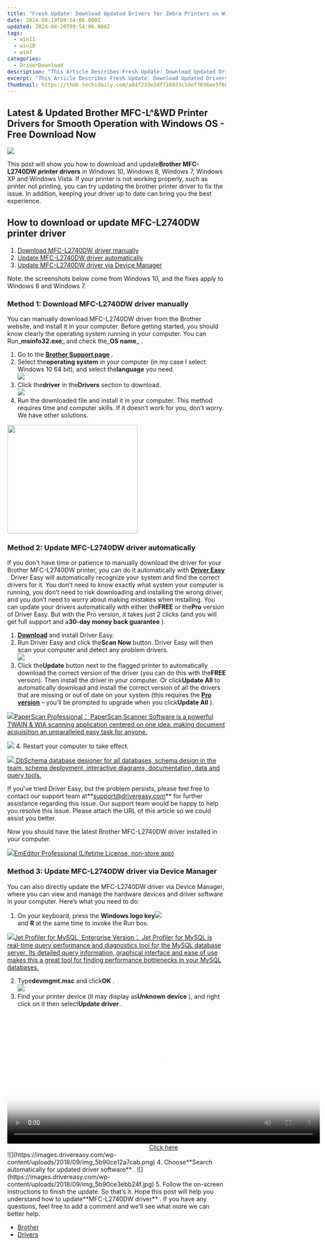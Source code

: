 ```yaml
---
title: "Fresh Update: Download Updated Drivers for Zebra Printers on Windows Systems"
date: 2024-08-19T09:54:06.000Z
updated: 2024-08-20T09:54:06.000Z
tags:
  - win11
  - win10
  - win7
categories:
  - DriverDownload
description: "This Article Describes Fresh Update: Download Updated Drivers for Zebra Printers on Windows Systems"
excerpt: "This Article Describes Fresh Update: Download Updated Drivers for Zebra Printers on Windows Systems"
thumbnail: https://thmb.techidaily.com/a84f233e2df716933c1def7036ee5f60e5a298fe75b79753bbc6bfd2f6d9a6e5.jpg
---
```


## Latest & Updated Brother MFC-L^&WD Printer Drivers for Smooth Operation with Windows OS - Free Download Now

![](https://images.drivereasy.com/wp-content/uploads/2018/09/img_5b90c859caf18.jpg)

 This post will show you how to download and update**Brother MFC-L2740DW printer drivers** in Windows 10, Windows 8, Windows 7, Windows XP and Windows Vista.  If your printer is not working properly, such as printer not printing, you can try updating the brother printer driver to fix the issue. In addition, keeping your driver up to date can bring you the best experience.

## How to download or update MFC-L2740DW printer driver

1. [Download MFC-L2740DW driver manually](https://tools.techidaily.com/drivereasy/download/)
2. [Update MFC-L2740DW driver automatically](https://tools.techidaily.com/drivereasy/download/)
3. [Update MFC-L2740DW driver via Device Manager](https://tools.techidaily.com/drivereasy/download/)

 Note: the screenshots below come from Windows 10, and the fixes apply to Windows 8 and Windows 7.

###  Method 1: Download MFC-L2740DW driver manually

 You can manually download MFC-L2740DW driver from the Brother website, and install it in your computer.  Before getting started, you should know clearly the operating system running in your computer.  You can Run_**msinfo32.exe**_ and check the_**OS name**_ .

1. Go to the **[Brother Support page](http://support.brother.com/g/b/downloadlist.aspx?c=eu%5Fot&lang=en&prod=mfcl2740dw%5Fus%5Feu%5Fas&os=7)**  .
2. Select the**operating system** in your computer (in my case I select Windows 10 64 bit), and select the**language** you need.  
![](https://images.drivereasy.com/wp-content/uploads/2018/09/img_5b90c713bda5e.jpg)
3. Click the**driver** in the**Drivers** section to download.  
![](https://images.drivereasy.com/wp-content/uploads/2018/09/img_5b90c73e819aa.jpg)
4. Run the downloaded file and install it in your computer.
 This method requires time and computer skills. If it doesn’t work for you, don’t worry. We have other solutions.

<!-- affiliate ads begin -->
<a href="https://printrendy.pxf.io/c/5597632/1453720/17020" target="_top" id="1453720"><img src="//a.impactradius-go.com/display-ad/17020-1453720" border="0" alt="" width="300" height="250"/></a><img height="0" width="0" src="https://imp.pxf.io/i/5597632/1453720/17020" style="position:absolute;visibility:hidden;" border="0" />
<!-- affiliate ads end -->
### Method 2: Update MFC-L2740DW driver automatically

 If you don’t have time or patience to manually download the driver for your Brother MFC-L2740DW printer, you can do it automatically with **[Driver Easy](https://tools.techidaily.com/drivereasy/download/)**  .  Driver Easy will automatically recognize your system and find the correct drivers for it. You don’t need to know exactly what system your computer is running, you don’t need to risk downloading and installing the wrong driver, and you don’t need to worry about making mistakes when installing.  You can update your drivers automatically with either the**FREE** or the**Pro** version of Driver Easy. But with the Pro version, it takes just 2 clicks (and you will get full support and a**30-day money back guarantee** ).

1. [**Download**](https://tools.techidaily.com/drivereasy/download/) and install Driver Easy.
2. Run Driver Easy and click the**Scan Now** button. Driver Easy will then scan your computer and detect any problem drivers.  
![](https://images.drivereasy.com/wp-content/uploads/2018/09/img_5b90c8e219bb9.jpg)
3. Click the**Update** button next to the flagged printer to automatically download the correct version of the driver (you can do this with the**FREE** version). Then install the driver in your computer.  Or click**Update All** to automatically download and install the correct version of all the drivers that are missing or out of date on your system (this requires the **[Pro version](https://tools.techidaily.com/drivereasy/download/)**  – you’ll be prompted to upgrade when you click**Update All** ).  
<!-- affiliate ads begin -->
<a href="https://secure.2checkout.com/order/checkout.php?PRODS=37540879&QTY=1&AFFILIATE=108875&CART=1"><img src="https://paperscan.orpalis.com/img/content/You_prefer_to_use.png" border="0">PaperScan Professional： PaperScan Scanner Software is a powerful TWAIN & WIA scanning application centered on one idea: making document acquisition an unparalleled easy task for anyone.</a>
<!-- affiliate ads end -->
![](https://images.drivereasy.com/wp-content/uploads/2018/09/img_5b90cee2c1202.jpg)
4. Restart your computer to take effect.
<!-- affiliate ads begin -->
<a href="https://shop.dbschema.com/order/checkout.php?PRODS=19867419&QTY=1&AFFILIATE=108875&CART=1"> <img src="https://secure.avangate.com/images/merchant/176b22bab4e94a28619ca2433b2ef241/products/1_icon256.png" border="0">
DbSchema database designer for all databases, schema design in the team, schema deployment, interactive diagrams, documentation, data and query tools. </a>
<!-- affiliate ads end -->

 If you’ve tried Driver Easy, but the problem persists, please feel free to contact our support team at**<support@drivereasy.com>** for further assistance regarding this issue. Our support team would be happy to help you resolve this issue. Please attach the URL of this article so we could assist you better.

 Now you should have the latest Brother MFC-L2740DW driver installed in your computer.

<!-- affiliate ads begin -->
<a href="https://shop.emeditor.com/order/checkout.php?PRODS=4631722&QTY=1&AFFILIATE=108875&CART=1"><img src="https://www.emeditor.com/wp-content/uploads/2023/05/frontpage2-2048x588.webp" border="0">EmEditor Professional (Lifetime License, non-store app)</a>
<!-- affiliate ads end -->
### Method 3:  Update MFC-L2740DW driver via Device Manager

You can also directly update the  MFC-L2740DW driver via Device Manager, where you can view and manage the hardware devices and driver software in your computer. Here’s what you need to do:

1. On your keyboard, press the **Windows logo key![](https://images.drivereasy.com/wp-content/uploads/2017/09/img_59b0b16974940.png)**  
 and **R**  at the same time to invoke the Run box.
<!-- affiliate ads begin -->
<a href="https://secure.2checkout.com/order/checkout.php?PRODS=4576829&QTY=1&AFFILIATE=108875&CART=1"><img src="https://secure.avangate.com/images/merchant/9e740b84bb48a64dde25061566299467/products/copy_1_jp_box_big.png" border="0">Jet Profiler for MySQL, Enterprise Version： Jet Profiler for MySQL is real-time query performance and diagnostics tool for the MySQL database server. Its detailed query information, graphical interface and ease of use makes this a great tool for finding performance bottlenecks in your MySQL databases. </a>
<!-- affiliate ads end -->
2. Type**devmgmt.msc** and click**OK** .  
![](https://images.drivereasy.com/wp-content/uploads/2018/09/img_5b90cabe00ddb.png)
3. Find your printer device (it may display as**Unknown device** ), and right click on it then select**Update driver** .  
<!-- affiliate ads begin -->
<span id="1993652">
					<video width="720" height="300" style="cursor:pointer"
           poster="//a.impactradius-go.com/display-clicktoplayimage/1993652.jpeg"
           onclick="if(!this.playClicked){this.play();this.setAttribute('controls',true);this.playClicked=true;}">
	   <source src="//a.impactradius-go.com/display-ad/22993-1993652">
	   <img src="//a.impactradius-go.com/display-clicktoplayimage/1993652.jpeg" style="border: none; height: 100%; width: 100%; object-fit: contain">
	</video>
	<div style="width:720px;text-align:center"><a href="javascript:window.open(decodeURIComponent('https%3A%2F%2Fhomestyler.sjv.io%2Fc%2F5597632%2F1993652%2F22993'), '_blank');void(0);">Click here</a></div>
</span>
<img height="0" width="0" src="https://imp.pxf.io/i/5597632/1993652/22993" style="position:absolute;visibility:hidden;" border="0" />
<!-- affiliate ads end -->
![](https://images.drivereasy.com/wp-content/uploads/2018/09/img_5b90ce12a7cab.png)
4. Choose**Search automatically for updated driver software** .  
![](https://images.drivereasy.com/wp-content/uploads/2018/09/img_5b90ce3ebb24f.jpg)
5. Follow the on-screen instructions to finish the update.
  So that’s it. Hope this post will help you understand how to update**MFC-L2740DW driver** . If you have any questions, feel free to add a comment and we’ll see what more we can better help.

* [Brother](https://tools.techidaily.com/drivereasy/download/)
* [Drivers](https://tools.techidaily.com/drivereasy/download/)

<ins class="adsbygoogle"
     style="display:block"
     data-ad-format="autorelaxed"
     data-ad-client="ca-pub-7571918770474297"
     data-ad-slot="1223367746"></ins>



<ins class="adsbygoogle"
     style="display:block"
     data-ad-client="ca-pub-7571918770474297"
     data-ad-slot="8358498916"
     data-ad-format="auto"
     data-full-width-responsive="true"></ins>


